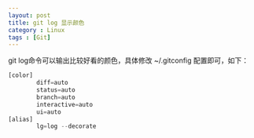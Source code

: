 ```yaml
---
layout: post
title: git log 显示颜色
category : Linux
tags : [Git]
---
```


git log命令可以输出比较好看的颜色，具体修改 ~/.gitconfig 配置即可，如下：

```python
[color]
        diff=auto
        status=auto
        branch=auto
        interactive=auto
        ui=auto
[alias]
        lg=log --decorate
```

